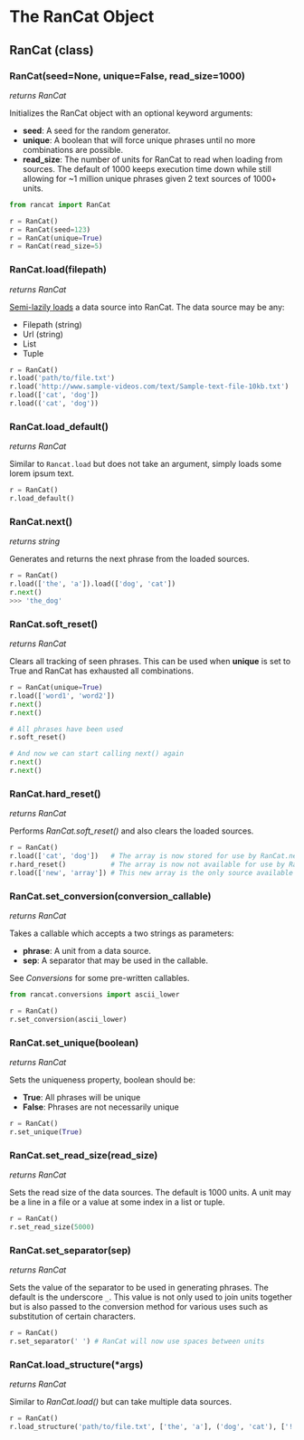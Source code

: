 # The RanCat Object

## RanCat (class)
### RanCat(seed=None, unique=False, read_size=1000) 
*returns RanCat*

Initializes the RanCat object with an optional keyword arguments:

* **seed**: A seed for the random generator.
* **unique**: A boolean that will force unique phrases until no more combinations are possible.
* **read_size**: The number of units for RanCat to read when loading from sources. The default of 1000 keeps execution time down while still allowing for ~1 million unique phrases given 2 text sources of 1000+ units.

```python
from rancat import RanCat

r = RanCat()
r = RanCat(seed=123)
r = RanCat(unique=True)
r = RanCat(read_size=5)
```

### RanCat.load(filepath)
*returns RanCat*

[Semi-lazily loads](https://thedevmatt.wordpress.com/2016/08/12/semi-lazy-loading-in-rancat/) a data source into RanCat. The data source may be any:

* Filepath (string)
* Url (string)
* List
* Tuple

```python
r = RanCat()
r.load('path/to/file.txt')
r.load('http://www.sample-videos.com/text/Sample-text-file-10kb.txt')
r.load(['cat', 'dog'])
r.load(('cat', 'dog'))
```

### RanCat.load_default()
*returns RanCat*

Similar to `Rancat.load` but does not take an argument, simply loads some lorem ipsum text.

```python
r = RanCat()
r.load_default()
```

### RanCat.next()
*returns string*

Generates and returns the next phrase from the loaded sources.

```python
r = RanCat()
r.load(['the', 'a']).load(['dog', 'cat'])
r.next()
>>> 'the_dog'
```

### RanCat.soft_reset()
*returns RanCat*

Clears all tracking of seen phrases. This can be used when **unique** is set to True and RanCat has exhausted all combinations.

```python
r = RanCat(unique=True)
r.load(['word1', 'word2'])
r.next()
r.next()

# All phrases have been used
r.soft_reset()

# And now we can start calling next() again
r.next()
r.next()
```

### RanCat.hard_reset()
*returns RanCat*

Performs *RanCat.soft_reset()* and also clears the loaded sources.

```python
r = RanCat()
r.load(['cat', 'dog'])   # The array is now stored for use by RanCat.next()
r.hard_reset()           # The array is now not available for use by RanCat.next()
r.load(['new', 'array']) # This new array is the only source available by RanCat.next()
```

### RanCat.set_conversion(conversion_callable)
*returns RanCat*

Takes a callable which accepts a two strings as parameters:

* **phrase**: A unit from a data source.
* **sep**: A separator that may be used in the callable.

See *Conversions* for some pre-written callables.

```python
from rancat.conversions import ascii_lower

r = RanCat()
r.set_conversion(ascii_lower)
```

### RanCat.set_unique(boolean)
*returns RanCat*

Sets the uniqueness property, boolean should be:

* **True**: All phrases will be unique
* **False**: Phrases are not necessarily unique

```python
r = RanCat()
r.set_unique(True)
```

### RanCat.set_read_size(read_size)
*returns RanCat*

Sets the read size of the data sources. The default is 1000 units. A unit may be a line in a file or a value at some index in a list or tuple.

```python
r = RanCat()
r.set_read_size(5000)
```

### RanCat.set_separator(sep)
*returns RanCat*

Sets the value of the separator to be used in generating phrases. The default is the underscore `_`. This value is not only used to join units together but is also passed to the conversion method for various uses such as substitution of certain characters.

```python
r = RanCat()
r.set_separator(' ') # RanCat will now use spaces between units
```

### RanCat.load_structure(*args)
*returns RanCat*

Similar to *RanCat.load()* but can take multiple data sources.

```python
r = RanCat()
r.load_structure('path/to/file.txt', ['the', 'a'], ('dog', 'cat'), ['!']) # Loads all 4 sources into RanCat
``` 


